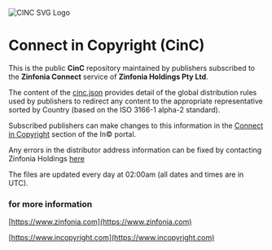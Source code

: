 ![CINC SVG Logo](https://cinc.zinfonia.com/ConnectInC.svg)
# Connect in Copyright (CinC)
This is the public **CinC** repository maintained by publishers subscribed to the **Zinfonia Connect** service of **Zinfonia Holdings Pty Ltd**.

The content of the [cinc.json](https://cinc.zinfonia.com/cinc.json) provides detail of the global distribution rules used by publishers to redirect any content to the appropriate representative sorted by Country (based on the ISO 3166-1 alpha-2 standard).

Subscribed publishers can make changes to this information in the [Connect in Copyright](https://www.incopyright.com/cinc) section of the In© portal.

Any errors in the distributor address information can be fixed by contacting Zinfonia Holdings [here](https://www.incopyright.com/contactus?subject=Address+Change)

The files are updated every day at 02:00am (all dates and times are in UTC).

### for more information
[https://www.zinfonia.com](https://www.zinfonia.com)

[https://www.incopyright.com](https://www.incopyright.com)
